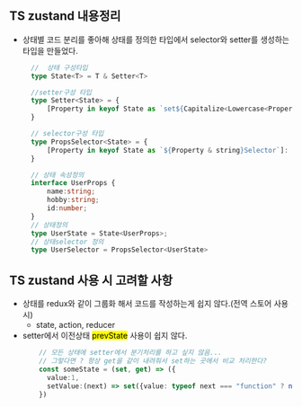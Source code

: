 
## TS zustand 내용정리
 - 상태별 코드 분리를 좋아해 상태를 정의한 타입에서 selector와 setter를 생성하는 타입을 만들었다.
    ```typescript
      //  상태 구성타입
      type State<T> = T & Setter<T>

      //setter구성 타입
      type Setter<State> = {
          [Property in keyof State as `set${Capitalize<Lowercase<Property & string>>}`]: (next: State[Property] | StateUpdater<State[Property]>) => void;
      }

      // selector구성 타입
      type PropsSelector<State> = {
          [Property in keyof State as `${Property & string}Selector`]: (state: State) => State[Property];
      }

      // 상태 속성정의
      interface UserProps {
          name:string;
          hobby:string;
          id:number;
      }
      // 상태정의
      type UserState = State<UserProps>;
      // 상태selector 정의
      type UserSelector = PropsSelector<UserState>
    ```

## TS zustand 사용 시 고려할 사항
 - 상태를 redux와 같이 그룹화 해서 코드를 작성하는게 쉽지 않다.(전역 스토어 사용 시)
   - state, action, reducer
 - setter에서 이전상태 <mark>prevState</mark> 사용이 쉽지 않다.
    ```typescript
        // 모든 상태에 setter에서 분기처리를 하고 싶지 않음...
        // 그렇다면 ? 항상 get을 같이 내려줘서 set하는 곳에서 비교 처리한다?
        const someState = (set, get) => ({
          value:1,
          setValue:(next) => set({value: typeof next === "function" ? next(get().value) : next}) 
        })
    ```
   